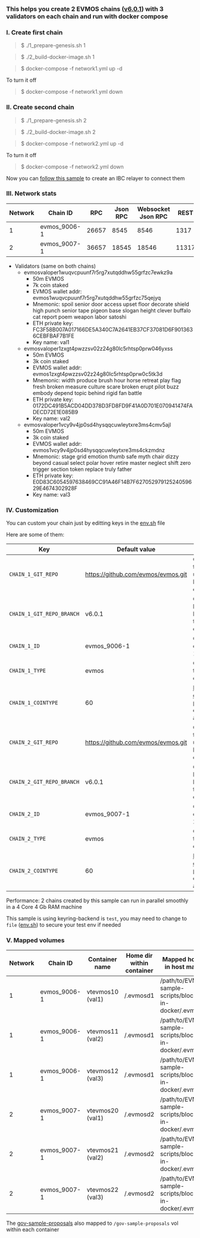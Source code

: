 ### This helps you create 2 EVMOS chains ([v6.0.1](https://github.com/evmos/evmos/tree/v6.0.1)) with 3 validators on each chain and run with docker compose

### I. Create first chain

> $ ./1_prepare-genesis.sh 1

> $ ./2_build-docker-image.sh 1

> $ docker-compose -f network1.yml up -d

To turn it off
> $ docker-compose -f network1.yml down

### II. Create second chain

> $ ./1_prepare-genesis.sh 2

> $ ./2_build-docker-image.sh 2

> $ docker-compose -f network2.yml up -d

To turn it off
> $ docker-compose -f network2.yml down

Now you can [follow this sample](https://github.com/VictorTrustyDev/EVMOS-sample-scripts/tree/main/hermes-as-ibc-relayer) to create an IBC relayer to connect them

### III. Network stats

| Network | Chain ID | RPC | Json RPC | Websocket Json RPC | REST | gRPC | P2P |
| --- | --- | --- | --- | --- | --- | --- | --- |
| 1 | evmos_9006-1 | 26657 | 8545 | 8546 | 1317 | 9090 | 26656 |
| 2 | evmos_9007-1 | 36657 | 18545 | 18546 | 11317 | 19090 | 36656 |

- Validators (same on both chains)
    + evmosvaloper1wuqvcpuunf7r5rg7xutqddhw55grfzc7ewkz9a
        + 50m EVMOS
        + 7k coin staked
        + EVMOS wallet addr: evmos1wuqvcpuunf7r5rg7xutqddhw55grfzc75qejyq
        + Mnemonic: spoil senior door access upset floor decorate shield high punch senior tape pigeon base slogan height clever buffalo cat report poem weapon labor satoshi
        + ETH private key: FC3F58B007A017166DE5A340C7A2641EB37CF37081D6F9013636CEBFBAF7B1FE
        + Key name: val1
    + evmosvaloper1zxgt4pwzzsv02z24g80lc5rhtsp0prw046yxss
        + 50m EVMOS
        + 3k coin staked
        + EVMOS wallet addr: evmos1zxgt4pwzzsv02z24g80lc5rhtsp0prw0c5tk3d
        + Mnemonic: width produce brush hour horse retreat play flag fresh broken measure culture scare broken erupt pilot buzz embody depend topic behind rigid fan battle
        + ETH private key: 0172DC491B5ACD04DD378D3FD8FD9F41A0D701E070941474FADECD72E1E085B9
        + Key name: val2
    + evmosvaloper1vcy9v4jp0sd4hysqqcuwleytxre3ms4cmv5ajl
        + 50m EVMOS
        + 3k coin staked
        + EVMOS wallet addr: evmos1vcy9v4jp0sd4hysqqcuwleytxre3ms4ckzmdnz
        + Mnemonic: stage grid emotion thumb safe myth chair dizzy beyond casual select polar hover retire master neglect shift zero trigger section token replace truly father
        + ETH private key: E0D83C6054597638469CC91A46F14B7F62705297912524059629E4674302928F
        + Key name: val3

### IV. Customization
You can custom your chain just by editting keys in the [env.sh](https://github.com/VictorTrustyDev/EVMOS-sample-scripts/blob/main/env.sh) file

Here are some of them:

| Key | Default value | Explain |
| --- | --- | --- |
| `CHAIN_1_GIT_REPO` | https://github.com/evmos/evmos.git | Git repo to be used to build chain 1 |
| `CHAIN_1_GIT_REPO_BRANCH` | v6.0.1 | Git branch to be used to build chain 1 |
| `CHAIN_1_ID` | evmos_9006-1 | Chain id of chain 1 |
| `CHAIN_1_TYPE` | evmos | Chain type of chain 1 |
| `CHAIN_1_COINTYPE` | 60 | [HD key derivation path](https://docs.evmos.org/users/technical_concepts/accounts.html) for chain 1's accounts |
| `CHAIN_2_GIT_REPO` | https://github.com/evmos/evmos.git | Git repo to be used to build chain 2 |
| `CHAIN_2_GIT_REPO_BRANCH` | v6.0.1 | Git branch to be used to build chain 2 |
| `CHAIN_2_ID` | evmos_9007-1 | Chain id of chain 2 |
| `CHAIN_2_TYPE` | evmos | Chain type of chain 2 |
| `CHAIN_2_COINTYPE` | 60 | [HD key derivation path](https://docs.evmos.org/users/technical_concepts/accounts.html) for chain 2's accounts |

Performance: 2 chains created by this sample can run in parallel smoothly in a 4 Core 4 Gb RAM machine

This sample is using keyring-backend is `test`, you may need to change to `file` ([env.sh](https://github.com/VictorTrustyDev/EVMOS-sample-scripts/blob/main/env.sh)) to secure your test env if needed

### V. Mapped volumes

| Network | Chain ID | Container name | Home dir within container | Mapped home dir in host machine |
| --- | --- | --- | --- | --- |
| 1 | evmos_9006-1 | vtevmos10 (val1) | /.evmosd1 | /path/to/EVMOS-sample-scripts/blockchain-in-docker/.evmosd10 |
| 1 | evmos_9006-1 | vtevmos11 (val2) | /.evmosd1 | /path/to/EVMOS-sample-scripts/blockchain-in-docker/.evmosd11 |
| 1 | evmos_9006-1 | vtevmos12 (val3) | /.evmosd1 | /path/to/EVMOS-sample-scripts/blockchain-in-docker/.evmosd12 |
| 2 | evmos_9007-1 | vtevmos20 (val1) | /.evmosd2 | /path/to/EVMOS-sample-scripts/blockchain-in-docker/.evmosd20 |
| 2 | evmos_9007-1 | vtevmos21 (val2) | /.evmosd2 | /path/to/EVMOS-sample-scripts/blockchain-in-docker/.evmosd21 |
| 2 | evmos_9007-1 | vtevmos22 (val3) | /.evmosd2 | /path/to/EVMOS-sample-scripts/blockchain-in-docker/.evmosd22 |

The [gov-sample-proposals](https://github.com/VictorTrustyDev/EVMOS-sample-scripts/tree/main/blockchain-in-docker/gov-sample-proposals) also mapped to `/gov-sample-proposals` vol within each container